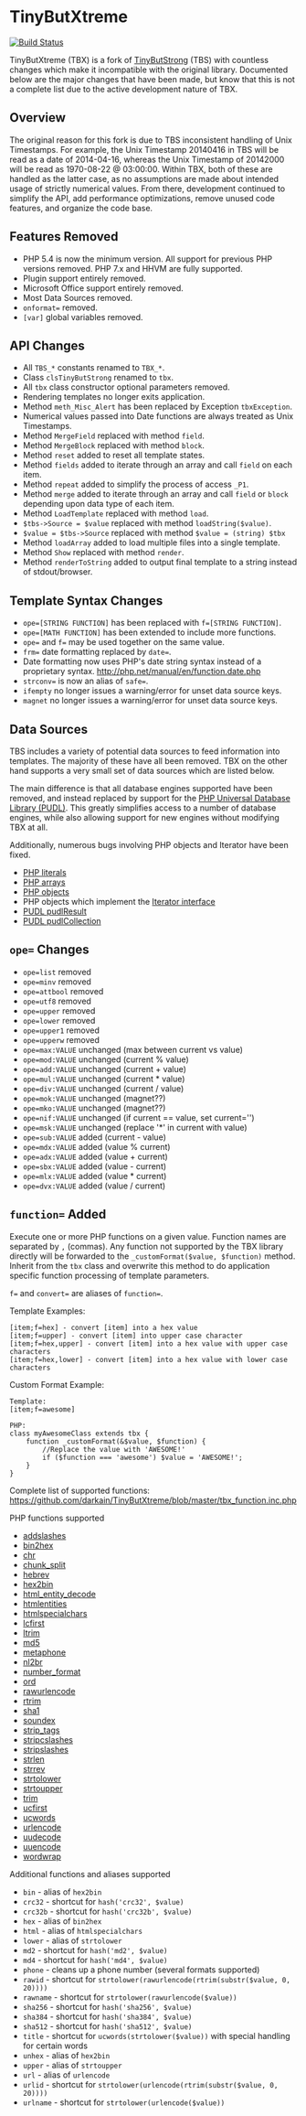 TinyButXtreme
=============
[![Build Status](https://travis-ci.org/darkain/TinyButXtreme.svg?branch=master)](https://travis-ci.org/darkain/TinyButXtreme)




TinyButXtreme (TBX) is a fork of
[TinyButStrong](https://github.com/Skrol29/tinybutstrong) (TBS) with countless
changes which make it incompatible with the original library. Documented below
are the major changes that have been made, but know that this is not a complete
list due to the active development nature of TBX.




## Overview
The original reason for this fork is due to TBS inconsistent handling of Unix
Timestamps. For example, the Unix Timestamp 20140416 in TBS will be read as a
date of 2014-04-16, whereas the Unix Timestamp of 20142000 will be read as
1970-08-22 @ 03:00:00. Within TBX, both of these are handled as the latter case,
as no assumptions are made about intended usage of strictly numerical values.
From there, development continued to simplify the API, add performance
optimizations, remove unused code features, and organize the code base.




## Features Removed

* PHP 5.4 is now the minimum version. All support for previous PHP versions
removed. PHP 7.x and HHVM are fully supported.
* Plugin support entirely removed.
* Microsoft Office support entirely removed.
* Most Data Sources removed.
* `onformat=` removed.
* `[var]` global variables removed.




## API Changes

* All `TBS_*` constants renamed to `TBX_*`.
* Class `clsTinyButStrong` renamed to `tbx`.
* All `tbx` class constructor optional parameters removed.
* Rendering templates no longer exits application.
* Method `meth_Misc_Alert` has been replaced by Exception `tbxException`.
* Numerical values passed into Date functions are always treated as Unix
Timestamps.
* Method `MergeField` replaced with method `field`.
* Method `MergeBlock` replaced with method `block`.
* Method `reset` added to reset all template states.
* Method `fields` added to iterate through an array and call `field` on each
item.
* Method `repeat` added to simplify the process of access `_P1`.
* Method `merge` added to iterate through an array and call `field` or `block`
depending upon data type of each item.
* Method `LoadTemplate` replaced with method `load`.
* `$tbs->Source = $value` replaced with method `loadString($value)`.
* `$value = $tbs->Source` replaced with method `$value = (string) $tbx`
* Method `loadArray` added to load multiple files into a single template.
* Method `Show` replaced with method `render`.
* Method `renderToString` added to output final template to a string instead of
stdout/browser.




## Template Syntax Changes

* `ope=[STRING FUNCTION]` has been replaced with `f=[STRING FUNCTION]`.
* `ope=[MATH FUNCTION]` has been extended to include more functions.
* `ope=` and `f=` may be used together on the same value.
* `frm=` date formatting replaced by `date=`.
* Date formatting now uses PHP's date string syntax instead of a proprietary
syntax. http://php.net/manual/en/function.date.php
* `strconv=` is now an alias of `safe=`.
* `ifempty` no longer issues a warning/error for unset data source keys.
* `magnet` no longer issues a warning/error for unset data source keys.




## Data Sources

TBS includes a variety of potential data sources to feed information into
templates. The majority of these have all been removed. TBX on the other hand
supports a very small set of data sources which are listed below.

The main difference is that all database engines supported have been removed,
and instead replaced by support for the
[PHP Universal Database Library (PUDL)](https://github.com/darkain/pudl).
This greatly simplifies access to a number of database engines, while also
allowing support for new engines without modifying TBX at all.

Additionally, numerous bugs involving PHP objects and Iterator have been
fixed.

* [PHP literals](http://php.net/manual/en/language.types.intro.php)
* [PHP arrays](http://php.net/manual/en/language.types.array.php)
* [PHP objects](http://php.net/manual/en/language.types.object.php)
* PHP objects which implement the [Iterator interface](http://php.net/manual/en/class.iterator.php)
* [PUDL pudlResult](https://github.com/darkain/pudl/blob/master/pudlResult.php)
* [PUDL pudlCollection](https://github.com/darkain/pudl/blob/master/pudlCollection.php)




## `ope=` Changes

* `ope=list` removed
* `ope=minv` removed
* `ope=attbool` removed
* `ope=utf8` removed
* `ope=upper` removed
* `ope=lower` removed
* `ope=upper1` removed
* `ope=upperw` removed
* `ope=max:VALUE` unchanged (max between current vs value)
* `ope=mod:VALUE` unchanged (current % value)
* `ope=add:VALUE` unchanged (current + value)
* `ope=mul:VALUE` unchanged (current * value)
* `ope=div:VALUE` unchanged (current / value)
* `ope=mok:VALUE` unchanged (magnet??)
* `ope=mko:VALUE` unchanged (magnet??)
* `ope=nif:VALUE` unchanged (if current == value, set current='')
* `ope=msk:VALUE` unchanged (replace '\*' in current with value)
* `ope=sub:VALUE` added (current - value)
* `ope=mdx:VALUE` added (value % current)
* `ope=adx:VALUE` added (value + current)
* `ope=sbx:VALUE` added (value - current)
* `ope=mlx:VALUE` added (value * current)
* `ope=dvx:VALUE` added (value / current)




## `function=` Added

Execute one or more PHP functions on a given value. Function names are separated
by `,` (commas). Any function not supported by the TBX library directly will be
forwarded to the `_customFormat($value, $function)` method. Inherit from the
`tbx` class and overwrite this method to do application specific function
processing of template parameters.

`f=` and `convert=` are aliases of `function=`.

Template Examples:
```
[item;f=hex] - convert [item] into a hex value
[item;f=upper] - convert [item] into upper case character
[item;f=hex,upper] - convert [item] into a hex value with upper case characters
[item;f=hex,lower] - convert [item] into a hex value with lower case characters
```

Custom Format Example:
```
Template:
[item;f=awesome]

PHP:
class myAwesomeClass extends tbx {
	function _customFormat(&$value, $function) {
		//Replace the value with 'AWESOME!'
		if ($function === 'awesome') $value = 'AWESOME!';
	}
}
```

Complete list of supported functions:
https://github.com/darkain/TinyButXtreme/blob/master/tbx_function.inc.php

PHP functions supported
* [addslashes](http://php.net/manual/en/function.addslashes.php)
* [bin2hex](http://php.net/manual/en/function.bin2hex.php)
* [chr](http://php.net/manual/en/function.chr.php)
* [chunk_split](http://php.net/manual/en/function.chunk-split.php)
* [hebrev](http://php.net/manual/en/function.hebrev.php)
* [hex2bin](http://php.net/manual/en/function.hex2bin.php)
* [html_entity_decode](http://php.net/manual/en/function.html-entity-decode.php)
* [htmlentities](http://php.net/manual/en/function.htmlentities.php)
* [htmlspecialchars](http://php.net/manual/en/function.htmlspecialchars.php)
* [lcfirst](http://php.net/manual/en/function.lcfirst.php)
* [ltrim](http://php.net/manual/en/function.ltrim.php)
* [md5](http://php.net/manual/en/function.md5.php)
* [metaphone](http://php.net/manual/en/function.metaphone.php)
* [nl2br](http://php.net/manual/en/function.nl2br.php)
* [number_format](http://php.net/manual/en/function.number-format.php)
* [ord](http://php.net/manual/en/function.ord.php)
* [rawurlencode](http://php.net/manual/en/function.rawurlencode.php)
* [rtrim](http://php.net/manual/en/function.rtrim.php)
* [sha1](http://php.net/manual/en/function.sha1.php)
* [soundex](http://php.net/manual/en/function.soundex.php)
* [strip_tags](http://php.net/manual/en/function.strip-tags.php)
* [stripcslashes](http://php.net/manual/en/function.stripcslashes.php)
* [stripslashes](http://php.net/manual/en/function.stripslashes.php)
* [strlen](http://php.net/manual/en/function.strlen.php)
* [strrev](http://php.net/manual/en/function.strrev.php)
* [strtolower](http://php.net/manual/en/function.strtolower.php)
* [strtoupper](http://php.net/manual/en/function.strtoupper.php)
* [trim](http://php.net/manual/en/function.trim.php)
* [ucfirst](http://php.net/manual/en/function.ucfirst.php)
* [ucwords](http://php.net/manual/en/function.ucwords.php)
* [urlencode](http://php.net/manual/en/function.urlencode.php)
* [uudecode](http://php.net/manual/en/function.convert-uudecode.php)
* [uuencode](http://php.net/manual/en/function.convert-uuencode.php)
* [wordwrap](http://php.net/manual/en/function.wordwrap.php)


Additional functions and aliases supported
* `bin` - alias of `hex2bin`
* `crc32` - shortcut for `hash('crc32', $value)`
* `crc32b` - shortcut for `hash('crc32b', $value)`
* `hex` - alias of `bin2hex`
* `html` - alias of `htmlspecialchars`
* `lower` - alias of `strtolower`
* `md2` - shortcut for `hash('md2', $value)`
* `md4` - shortcut for `hash('md4', $value)`
* `phone` - cleans up a phone number (several formats supported)
* `rawid` - shortcut for `strtolower(rawurlencode(rtrim(substr($value, 0, 20))))`
* `rawname` - shortcut for `strtolower(rawurlencode($value))`
* `sha256` - shortcut for `hash('sha256', $value)`
* `sha384` - shortcut for `hash('sha384', $value)`
* `sha512` - shortcut for `hash('sha512', $value)`
* `title` - shortcut for `ucwords(strtolower($value))` with special handling for certain words
* `unhex` - alias of `hex2bin`
* `upper` - alias of `strtoupper`
* `url` - alias of `urlencode`
* `urlid` - shortcut for `strtolower(urlencode(rtrim(substr($value, 0, 20))))`
* `urlname` - shortcut for `strtolower(urlencode($value))`
